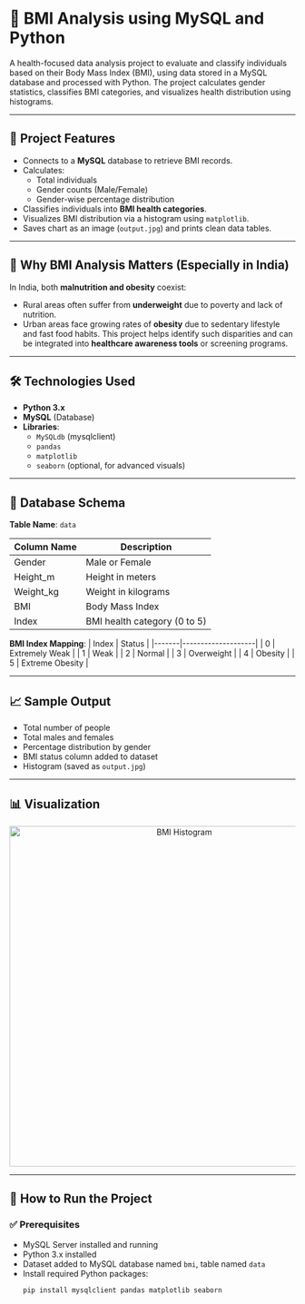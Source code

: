 # 🧠 BMI Analysis using MySQL and Python

A health-focused data analysis project to evaluate and classify individuals based on their Body Mass Index (BMI), using data stored in a MySQL database and processed with Python. The project calculates gender statistics, classifies BMI categories, and visualizes health distribution using histograms.

---

## 📌 Project Features

- Connects to a **MySQL** database to retrieve BMI records.
- Calculates:
  - Total individuals
  - Gender counts (Male/Female)
  - Gender-wise percentage distribution
- Classifies individuals into **BMI health categories**.
- Visualizes BMI distribution via a histogram using `matplotlib`.
- Saves chart as an image (`output.jpg`) and prints clean data tables.

---

## 🏥 Why BMI Analysis Matters (Especially in India)

In India, both **malnutrition and obesity** coexist:
- Rural areas often suffer from **underweight** due to poverty and lack of nutrition.
- Urban areas face growing rates of **obesity** due to sedentary lifestyle and fast food habits.
This project helps identify such disparities and can be integrated into **healthcare awareness tools** or screening programs.

---

## 🛠️ Technologies Used

- **Python 3.x**
- **MySQL** (Database)
- **Libraries**:
  - `MySQLdb` (mysqlclient)
  - `pandas`
  - `matplotlib`
  - `seaborn` (optional, for advanced visuals)

---

## 🧱 Database Schema

**Table Name**: `data`

| Column Name | Description          |
|-------------|----------------------|
| Gender      | Male or Female       |
| Height_m    | Height in meters     |
| Weight_kg   | Weight in kilograms  |
| BMI         | Body Mass Index      |
| Index       | BMI health category (0 to 5) |

**BMI Index Mapping**:
| Index | Status             |
|-------|--------------------|
| 0     | Extremely Weak     |
| 1     | Weak               |
| 2     | Normal             |
| 3     | Overweight         |
| 4     | Obesity            |
| 5     | Extreme Obesity    |

---

## 📈 Sample Output

- Total number of people
- Total males and females
- Percentage distribution by gender
- BMI status column added to dataset
- Histogram (saved as `output.jpg`)

---

## 📊 Visualization

<p align="center">
  <img src="output.jpg" alt="BMI Histogram" width="600">
</p>

---

## 🧪 How to Run the Project

### ✅ Prerequisites
- MySQL Server installed and running
- Python 3.x installed
- Dataset added to MySQL database named `bmi`, table named `data`
- Install required Python packages:
  ```bash
  pip install mysqlclient pandas matplotlib seaborn
